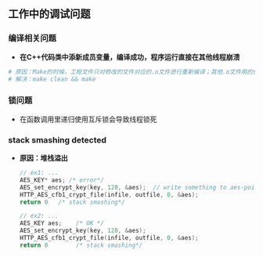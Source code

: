 ## **工作中的调试问题**

### **编译相关问题**
- **在C++代码类中添新成员变量，编译成功，程序运行直接在其他线程崩溃**
```sh
# 原因：Make的时候，工程文件只对修改的文件对应的.o文件进行重新编译；其他.o文件用的仍是就的结构类型
# 解决：make clean && make 
```

### **锁问题**
- 在函数调用里递归使用互斥锁会导致线程锁死

### **stack smashing detected**
- **原因：堆栈溢出**
    ```C
    // ex1: ...
    AES_KEY* aes; /* error*/
    AES_set_encrypt_key(key, 128, &aes);  // write something to aes-pointer without alloc memory. 
    HTTP_AES_cfb1_crypt_file(infile, outfile, 0, &aes);
    return 0   /* stack smashing*/

    // ex2: ...
    AES_KEY aes;    /* OK */
    AES_set_encrypt_key(key, 128, &aes);
    HTTP_AES_cfb1_crypt_file(infile, outfile, 0, &aes);
    return 0        /* stack smashing*/

    ```

